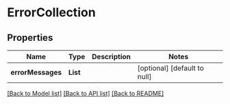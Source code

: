 # ErrorCollection
## Properties

| Name | Type | Description | Notes |
|------------ | ------------- | ------------- | -------------|
| **errorMessages** | **List** |  | [optional] [default to null] |

[[Back to Model list]](../README.md#documentation-for-models) [[Back to API list]](../README.md#documentation-for-api-endpoints) [[Back to README]](../README.md)

